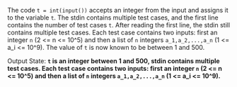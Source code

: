 The code `t = int(input())` accepts an integer from the input and assigns it to the variable `t`. The stdin contains multiple test cases, and the first line contains the number of test cases `t`. After reading the first line, the stdin still contains multiple test cases. Each test case contains two inputs: first an integer `n` (2 <= n <= 10^5) and then a list of `n` integers `a_1,a_2,...,a_n` (1 <= a_i <= 10^9). The value of `t` is now known to be between 1 and 500.

Output State: **`t` is an integer between 1 and 500, stdin contains multiple test cases. Each test case contains two inputs: first an integer `n` (2 <= n <= 10^5) and then a list of `n` integers `a_1,a_2,...,a_n` (1 <= a_i <= 10^9).**